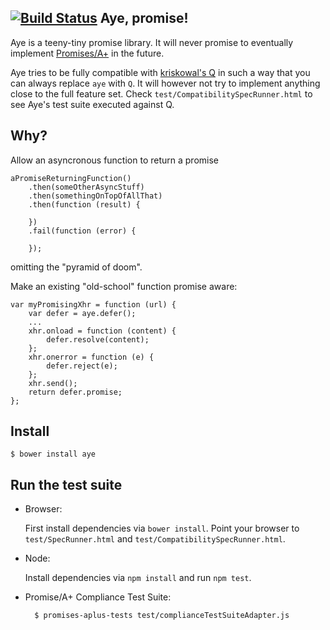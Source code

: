 [![Build Status](https://secure.travis-ci.org/cburgmer/aye.png?branch=master)](http://travis-ci.org/cburgmer/aye)
Aye, promise!
-------------

Aye is a teeny-tiny promise library. It will never promise to eventually implement [Promises/A+](http://promises-aplus.github.io/promises-spec/) in the future.

Aye tries to be fully compatible with [kriskowal's Q](https://github.com/kriskowal/q) in such a way that you can always replace ```aye``` with ```Q```. It will however not try to implement anything close to the full feature set. Check ```test/CompatibilitySpecRunner.html``` to see Aye's test suite executed against Q.

Why?
----

Allow an asyncronous function to return a promise

    aPromiseReturningFunction()
        .then(someOtherAsyncStuff)
        .then(somethingOnTopOfAllThat)
        .then(function (result) {

        })
        .fail(function (error) {

        });

omitting the "pyramid of doom".

Make an existing "old-school" function promise aware:

    var myPromisingXhr = function (url) {
        var defer = aye.defer();
        ...
        xhr.onload = function (content) {
            defer.resolve(content);
        };
        xhr.onerror = function (e) {
            defer.reject(e);
        };
        xhr.send();
        return defer.promise;
    };

Install
-------

    $ bower install aye

Run the test suite
------------------

* Browser:

    First install dependencies via ```bower install```. Point your browser to ```test/SpecRunner.html``` and ```test/CompatibilitySpecRunner.html```.

* Node:

    Install dependencies via ```npm install``` and run ```npm test```.

* Promise/A+ Compliance Test Suite:

        $ promises-aplus-tests test/complianceTestSuiteAdapter.js
